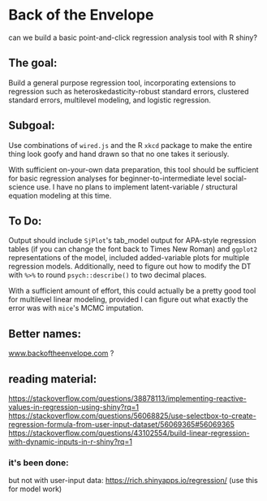 # Back of the Envelope
can we build a basic point-and-click regression analysis tool with R shiny? 


## The goal:

Build a general purpose regression tool, incorporating extensions to regression such as heteroskedasticity-robust standard errors, clustered standard errors, multilevel modeling, and logistic regression. 

## Subgoal: 

Use combinations of `wired.js` and the R `xkcd` package to make the entire thing look goofy and hand drawn so that no one takes it seriously. 



With sufficient on-your-own data preparation, this tool should be sufficient for basic regression analyses for beginner-to-intermediate level social-science use. I have no plans to implement latent-variable / structural equation modeling at this time. 

## To Do: 
Output should include `SjPlot`'s tab_model output for APA-style regression tables (if you can change the font back to Times New Roman) and `ggplot2` representations of the model, included added-variable plots for multiple regression models. Additionally, need to figure out how to modify the DT with `%>%` to round `psych::describe()` to two decimal places. 

With a sufficient amount of effort, this could actually be a pretty good tool for multilevel linear modeling, provided I can figure out what exactly the error was with `mice`'s MCMC imputation. 

## Better names:
www.backoftheenvelope.com  ?

## reading material:
https://stackoverflow.com/questions/38878113/implementing-reactive-values-in-regression-using-shiny?rq=1
https://stackoverflow.com/questions/56068825/use-selectbox-to-create-regression-formula-from-user-input-dataset/56069365#56069365
https://stackoverflow.com/questions/43102554/build-linear-regression-with-dynamic-inputs-in-r-shiny?rq=1
### it's been done:
but not with user-input data:
https://rich.shinyapps.io/regression/
(use this for model work)
